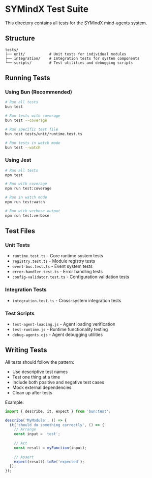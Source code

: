 # SYMindX Test Suite

This directory contains all tests for the SYMindX mind-agents system.

## Structure

```
tests/
├── unit/           # Unit tests for individual modules
├── integration/    # Integration tests for system components
└── scripts/        # Test utilities and debugging scripts
```

## Running Tests

### Using Bun (Recommended)
```bash
# Run all tests
bun test

# Run tests with coverage
bun test --coverage

# Run specific test file
bun test tests/unit/runtime.test.ts

# Run tests in watch mode
bun test --watch
```

### Using Jest
```bash
# Run all tests
npm test

# Run with coverage
npm run test:coverage

# Run in watch mode
npm run test:watch

# Run with verbose output
npm run test:verbose
```

## Test Files

### Unit Tests
- `runtime.test.ts` - Core runtime system tests
- `registry.test.ts` - Module registry tests
- `event-bus.test.ts` - Event system tests
- `error-handler.test.ts` - Error handling tests
- `config-validator.test.ts` - Configuration validation tests

### Integration Tests
- `integration.test.ts` - Cross-system integration tests

### Test Scripts
- `test-agent-loading.js` - Agent loading verification
- `test-runtime.js` - Runtime functionality testing
- `debug-agents.cjs` - Agent debugging utilities

## Writing Tests

All tests should follow the pattern:
- Use descriptive test names
- Test one thing at a time
- Include both positive and negative test cases
- Mock external dependencies
- Clean up after tests

Example:
```typescript
import { describe, it, expect } from 'bun:test';

describe('MyModule', () => {
  it('should do something correctly', () => {
    // Arrange
    const input = 'test';
    
    // Act
    const result = myFunction(input);
    
    // Assert
    expect(result).toBe('expected');
  });
});
```
